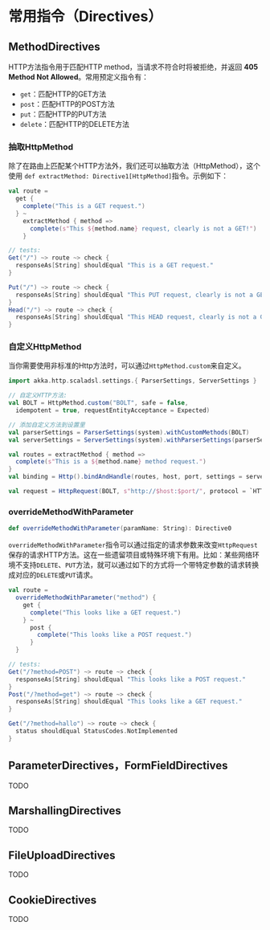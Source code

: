 # 常用指令（Directives）

## MethodDirectives

HTTP方法指令用于匹配HTTP method，当请求不符合时将被拒绝，并返回 **405 Method Not Allowed**。常用预定义指令有：

- `get`：匹配HTTP的GET方法
- `post`：匹配HTTP的POST方法
- `put`：匹配HTTP的PUT方法
- `delete`：匹配HTTP的DELETE方法

### 抽取HttpMethod

除了在路由上匹配某个HTTP方法外，我们还可以抽取方法（HttpMethod），这个使用 `def extractMethod: Directive1[HttpMethod]`指令。示例如下：
```scala
val route =
  get {
    complete("This is a GET request.")
  } ~
    extractMethod { method =>
      complete(s"This ${method.name} request, clearly is not a GET!")
    }

// tests:
Get("/") ~> route ~> check {
  responseAs[String] shouldEqual "This is a GET request."
}

Put("/") ~> route ~> check {
  responseAs[String] shouldEqual "This PUT request, clearly is not a GET!"
}
Head("/") ~> route ~> check {
  responseAs[String] shouldEqual "This HEAD request, clearly is not a GET!"
}
```

### 自定义HttpMethod

当你需要使用非标准的Http方法时，可以通过`HttpMethod.custom`来自定义。
```scala
import akka.http.scaladsl.settings.{ ParserSettings, ServerSettings }

// 自定义HTTP方法:
val BOLT = HttpMethod.custom("BOLT", safe = false,
  idempotent = true, requestEntityAcceptance = Expected)

// 添加自定义方法到设置里
val parserSettings = ParserSettings(system).withCustomMethods(BOLT)
val serverSettings = ServerSettings(system).withParserSettings(parserSettings)

val routes = extractMethod { method =>
  complete(s"This is a ${method.name} method request.")
}
val binding = Http().bindAndHandle(routes, host, port, settings = serverSettings)

val request = HttpRequest(BOLT, s"http://$host:$port/", protocol = `HTTP/1.1`)
```

### overrideMethodWithParameter

```scala
def overrideMethodWithParameter(paramName: String): Directive0
```

`overrideMethodWithParameter`指令可以通过指定的请求参数来改变`HttpRequest`保存的请求HTTP方法。这在一些遗留项目或特殊环境下有用。比如：某些网络环境不支持`DELETE`、`PUT`方法，就可以通过如下的方式将一个带特定参数的请求转换成对应的`DELETE`或`PUT`请求。
```scala
val route =
  overrideMethodWithParameter("method") {
    get {
      complete("This looks like a GET request.")
    } ~
      post {
        complete("This looks like a POST request.")
      }
  }

// tests:
Get("/?method=POST") ~> route ~> check {
  responseAs[String] shouldEqual "This looks like a POST request."
}
Post("/?method=get") ~> route ~> check {
  responseAs[String] shouldEqual "This looks like a GET request."
}

Get("/?method=hallo") ~> route ~> check {
  status shouldEqual StatusCodes.NotImplemented
}
```

## ParameterDirectives，FormFieldDirectives

TODO

## MarshallingDirectives

TODO

## FileUploadDirectives

TODO

## CookieDirectives

TODO
